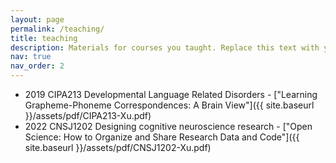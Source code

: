 ```yaml
---
layout: page
permalink: /teaching/
title: teaching
description: Materials for courses you taught. Replace this text with your description.
nav: true
nav_order: 2
---
```

- 2019 CIPA213 Developmental Language Related Disorders - ["Learning Grapheme-Phoneme Correspondences: A Brain View"]({{ site.baseurl }}/assets/pdf/CIPA213-Xu.pdf)
- 2022 CNSJ1202 Designing cognitive neuroscience research - ["Open Science: How to Organize and Share Research Data and Code"]({{ site.baseurl }}/assets/pdf/CNSJ1202-Xu.pdf)
